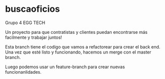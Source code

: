 # buscaoficios
Grupo 4 EGG TECH

Un proyecto para que contratistas y clientes puedan encontrarse más facilmente y trabajar juntos!

Esta branch tiene el codigo que vamos a refactorear para crear el back end.
Una vez que esté listo y funcionando, hacemos un merge con el master branch.

Luego podemos usar un feature-branch para crear nuevas funcionanlidades.
